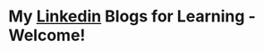 # **My [Linkedin](https://www.linkedin.com/in/tussi147/recent-activity/all/) Blogs for Learning - Welcome!**       
 
  
  
 
